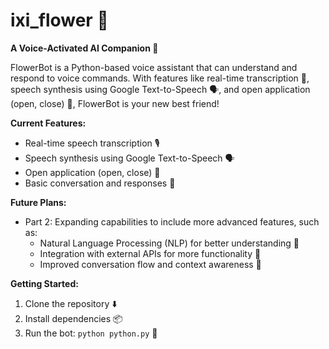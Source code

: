 # ixi_flower 💐

**A Voice-Activated AI Companion 🤖**

FlowerBot is a Python-based voice assistant that can understand and respond to voice commands. With features like real-time transcription 📝, speech synthesis using Google Text-to-Speech 🗣️, and open application (open, close) 📂, FlowerBot is your new best friend!

**Current Features:**

* Real-time speech transcription 🎙️
* Speech synthesis using Google Text-to-Speech 🗣️
* Open application (open, close) 📂
* Basic conversation and responses 💬

**Future Plans:**

* Part 2: Expanding capabilities to include more advanced features, such as:
  * Natural Language Processing (NLP) for better understanding 🚀
  * Integration with external APIs for more functionality 🔗
  * Improved conversation flow and context awareness 🤔

**Getting Started:**

1. Clone the repository ⬇️
2. Install dependencies 📦
3. Run the bot: `python python.py` 🐍
